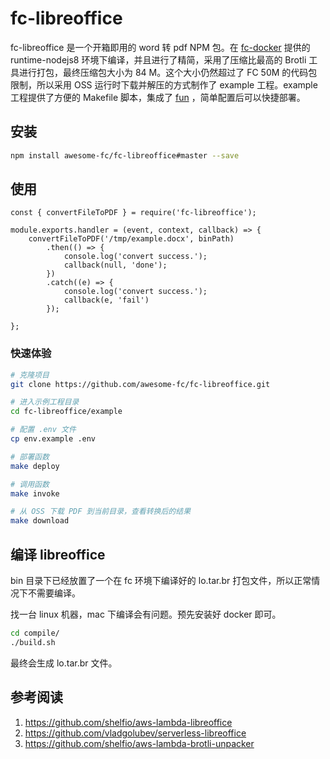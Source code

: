 # fc-libreoffice

fc-libreoffice 是一个开箱即用的 word 转 pdf NPM 包。在 [fc-docker](https://github.com/aliyun/fc-docker) 提供的 runtime-nodejs8 环境下编译，并且进行了精简，采用了压缩比最高的 Brotli 工具进行打包，最终压缩包大小为 84 M。这个大小仍然超过了 FC 50M 的代码包限制，所以采用 OSS 运行时下载并解压的方式制作了 example 工程。example 工程提供了方便的 Makefile 脚本，集成了 [fun](https://github.com/aliyun/fun) ，简单配置后可以快捷部署。

## 安装

```bash
npm install awesome-fc/fc-libreoffice#master --save
```

## 使用

```nodejs
const { convertFileToPDF } = require('fc-libreoffice');

module.exports.handler = (event, context, callback) => {
    convertFileToPDF('/tmp/example.docx', binPath)
        .then(() => {
            console.log('convert success.');
            callback(null, 'done');
        })
        .catch((e) => {
            console.log('convert success.');
            callback(e, 'fail')
        });

};
```

### 快速体验

```bash
# 克隆项目
git clone https://github.com/awesome-fc/fc-libreoffice.git

# 进入示例工程目录
cd fc-libreoffice/example

# 配置 .env 文件
cp env.example .env

# 部署函数
make deploy

# 调用函数
make invoke

# 从 OSS 下载 PDF 到当前目录，查看转换后的结果
make download
```

## 编译 libreoffice

bin 目录下已经放置了一个在 fc 环境下编译好的 lo.tar.br 打包文件，所以正常情况下不需要编译。

找一台 linux 机器，mac 下编译会有问题。预先安装好 docker 即可。

```bash
cd compile/
./build.sh
```

最终会生成 lo.tar.br 文件。

## 参考阅读

1. https://github.com/shelfio/aws-lambda-libreoffice
2. https://github.com/vladgolubev/serverless-libreoffice
3. https://github.com/shelfio/aws-lambda-brotli-unpacker